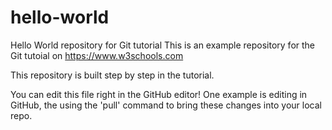 # hello-world
Hello World repository for Git tutorial
This is an example repository for the Git tutoial on https://www.w3schools.com

This repository is built step by step in the tutorial.

You can edit this file right in the GitHub editor!  One example is editing in GitHub, the using the 'pull' command to bring these changes into your local repo.

